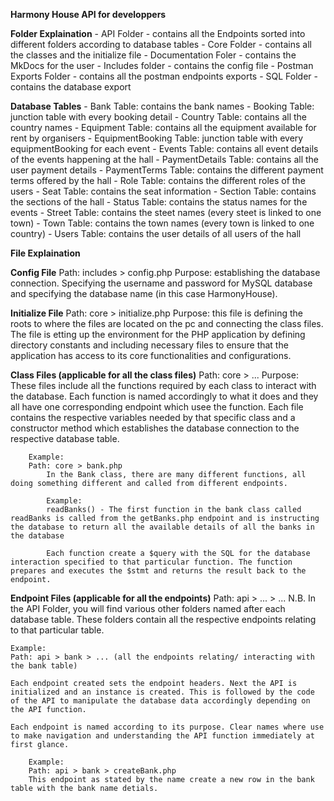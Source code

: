 **Harmony House API for developpers**

**Folder Explaination**
    - API Folder - contains all the Endpoints sorted into different folders according to database tables
    - Core Folder - contains all the classes and the initialize file
    - Documentation Foler - contains the MkDocs for the user
    - Includes folder - contains the config file
    - Postman Exports Folder - contains all the postman endpoints exports
    - SQL Folder - contains the database export

**Database Tables**
    - Bank Table: contains the bank names
    - Booking Table: junction table with every booking detail
    - Country Table: contains all the country names
    - Equipment Table: contains all the equipment available for rent by organisers
    - EquipmentBooking Table: junction table with every equipmentBooking for each event
    - Events Table: contains all event details of the events happening at the hall
    - PaymentDetails Table: contains all the user payment details
    - PaymentTerms Table: contains the different payment terms offered by the hall
    - Role Table: contains the different roles of the users
    - Seat Table: contains the seat information
    - Section Table: contains the sections of the hall
    - Status Table: contains the status names for the events
    - Street Table: contains the steet names (every steet is linked to one town)
    - Town Table: contains the town names (every town is linked to one country)
    - Users Table: contains the user details of all users of the hall

**File Explaination**

**Config File**
Path: includes > config.php
Purpose: establishing the database connection. Specifying the username and password for MySQL database and specifying the database name (in this case HarmonyHouse).

**Initialize File**
Path: core > initialize.php
Purpose: this file is defining the roots to where the files are located on the pc and connecting the class files. The file is etting up the environment for the PHP application by defining directory constants and including necessary files to ensure that the application has access to its core functionalities and configurations.

**Class Files (applicable for all the class files)**
Path: core > ...
Purpose: These files include all the functions required by each class to interact with the database. Each function is named accordingly to what it does and they all have one corresponding endpoint which usee the function. Each file contains the respective variables needed by that specific class and a constructor method which establishes the database connection to the respective database table.

        Example:
        Path: core > bank.php
            In the Bank class, there are many different functions, all doing something different and called from different endpoints.

            Example:
            readBanks() - The first function in the bank class called readBanks is called from the getBanks.php endpoint and is instructing the database to return all the available details of all the banks in the database

            Each function create a $query with the SQL for the database interaction specified to that particular function. The function prepares and executes the $stmt and returns the result back to the endpoint.

**Endpoint Files (applicable for all the endpoints)**
Path: api > ... > ...
N.B. In the API Folder, you will find various other folders named after each database table. These folders contain all the respective endpoints relating to that particular table.

    Example:
    Path: api > bank > ... (all the endpoints relating/ interacting with the bank table)

    Each endpoint created sets the endpoint headers. Next the API is initialized and an instance is created. This is followed by the code of the API to manipulate the database data accordingly depending on the API function.

    Each endpoint is named according to its purpose. Clear names where use to make navigation and understanding the API function immediately at first glance.

        Example:
        Path: api > bank > createBank.php
        This endpoint as stated by the name create a new row in the bank table with the bank name detials.
